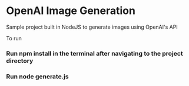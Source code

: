 # OpenAI Image Generation 
 
Sample project built in NodeJS to generate images using OpenAI's API

To run

### Run npm install in the terminal after navigating to the project directory
### Run node generate.js
